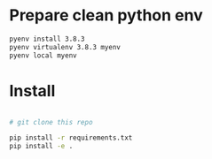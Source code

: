 # Prepare clean python env

```bash
pyenv install 3.8.3
pyenv virtualenv 3.8.3 myenv
pyenv local myenv
```

# Install

```bash

# git clone this repo

pip install -r requirements.txt
pip install -e .

```
